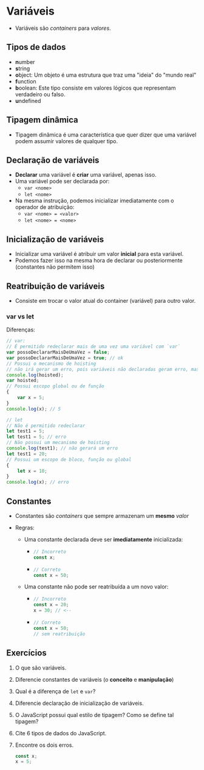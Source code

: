 # Variáveis

- Variáveis são *containers* para *valores*.

## Tipos de dados

- **n**umber
- **s**tring
- **o**bject: Um objeto é uma estrutura que traz uma "ideia" do "mundo real"
- **f**unction
- **b**oolean: Este tipo consiste em valores lógicos que representam verdadeiro ou falso.
- **u**ndefined

## Tipagem dinâmica

- Tipagem dinâmica é uma característica que quer dizer que uma variável podem assumir valores de qualquer tipo.

## Declaração de variáveis

- **Declarar** uma variável é **criar** uma variável, apenas isso.
- Uma variável pode ser declarada por:
  - `var <nome>`
  - `let <nome>`
- Na mesma instrução, podemos inicializar imediatamente com o operador de atribuição:
  - `var <nome> = <valor>`
  - `let <nome> = <nome>`

## Inicialização de variáveis

- Inicializar uma variável é atribuir um valor **inicial** para esta variável.
- Podemos fazer isso na mesma hora de declarar ou posteriormente (constantes não permitem isso)

## Reatribuição de variáveis

- Consiste em trocar o valor atual do container (variável) para outro valor.

### var vs let

Diferenças:

```js
// var:
// É permitido redeclarar mais de uma vez uma variável com `var`
var possoDeclararMaisDeUmaVez = false;
var possoDeclararMaisDeUmaVez = true; // ok
// Possui o mecanismo de hoisting
// não irá gerar um erro, pois variáveis não declaradas geram erro, mas ela já foi declarada via hoisting
console.log(hoisted);
var hoisted;
// Possui escopo global ou de função
{
    var x = 5;
}
console.log(x); // 5

// let
// Não é permitido redeclarar
let test1 = 5;
let test1 = 5; // erro
// Não possui um mecanismo de hoisting
console.log(test1); // não gerará um erro
let test1 = 20;
// Possui um escopo de bloco, função ou global
{
    let x = 10;
}
console.log(x); // erro
```

## Constantes

- Constantes são *containers* que sempre armazenam um **mesmo** *valor*

- Regras:

  - Uma constante declarada deve ser **imediatamente** inicializada:

    - ```js
      // Incorreto
      const x;
      ```

    - ```js
      // Correto
      const x = 50;
      ```

  - Uma constante não pode ser reatribuída a um novo valor:

    - ```js
      // Incorreto
      const x = 20;
      x = 30; // <--
      ```

    - ```js
      // Correto
      const x = 50;
      // sem reatribuição
      ```

## Exercícios

1. O que são variáveis.

2. Diferencie constantes de variáveis (o **conceito** e **manipulação**)

3. Qual é a diferença de `let` e `var`?

4. Diferencie declaração de inicialização de variáveis.

5. O JavaScript possui qual estilo de tipagem? Como se define tal tipagem?

6. Cite 6 tipos de dados do JavaScript.

7. Encontre os dois erros.

   ```js
   const x;
   x = 5;
   ```

   